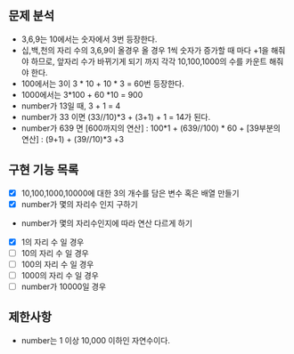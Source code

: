 

## 문제 분석

- 3,6,9는 10에서는 숫자에서 3번 등장한다.
- 십,백,천의 자리 수의 3,6,9이 올경우 올 경우 1씩 숫자가 증가할 때 마다 +1을 해줘야 하므로, 앞자리 수가 바뀌기게 되기 까지 각각 10,100,1000의 수를 카운트 해줘야 한다.
- 100에서는 3이 3 * 10 + 10 * 3 = 60번 등장한다.
- 1000에서는 3*100 + 60 *10 = 900
- number가 13일 때, 3 + 1 = 4
- number가 33 이면 (33//10)*3 + (3+1) + 1 = 14가 된다.
- number가 639 면 [600까지의 연산] : 100*1 + (639//100) * 60 + [39부분의 연산] : (9+1) + (39//10)*3 +3

 </hr>

## 구현 기능 목록

+ [x] 10,100,1000,10000에 대한 3의 개수를 담은 변수 혹은 배열 만들기
+ [x] number가 몇의 자리수 인지 구하기
- number가 몇의 자리수인지에 따라 연산 다르게 하기
+ [x] 1의 자리 수 일 경우
+ [ ] 10의 자리 수 일 경우
+ [ ] 100의 자리 수 일 경우
+ [ ] 1000의 자리 수 일 경우
+ [ ] number가 10000일 경우

 </hr>


## 제한사항

- number는 1 이상 10,000 이하인 자연수이다.